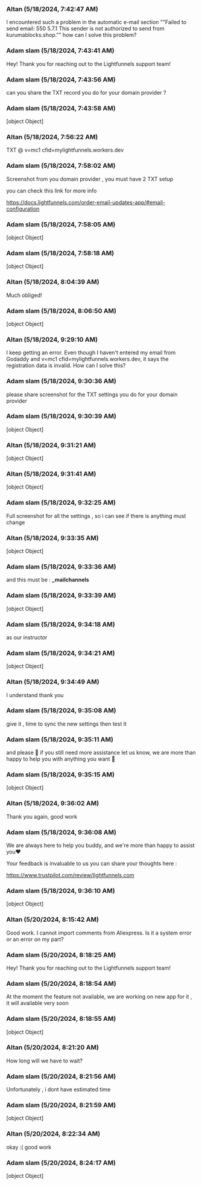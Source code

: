 ### Altan  (5/18/2024, 7:42:47 AM)

I encountered such a problem in the automatic e-mail section ""Failed to send email: 550 5.7.1 This sender is not authorized to send from kurumablocks.shop."" how can I solve this problem?

### Adam slam (5/18/2024, 7:43:41 AM)

Hey!
Thank you for reaching out to the Lightfunnels support team!

### Adam slam (5/18/2024, 7:43:56 AM)

can you share the TXT record you do for your domain provider ?

### Adam slam (5/18/2024, 7:43:58 AM)

[object Object]

### Altan  (5/18/2024, 7:56:22 AM)

TXT	@	v=mc1 cfid=mylightfunnels.workers.dev

### Adam slam (5/18/2024, 7:58:02 AM)

Screenshot from you domain provider , you must have 2 TXT setup 

you can check this link for more info

https://docs.lightfunnels.com/order-email-updates-app/#email-configuration

### Adam slam (5/18/2024, 7:58:05 AM)

[object Object]

### Adam slam (5/18/2024, 7:58:18 AM)

[object Object]

### Altan  (5/18/2024, 8:04:39 AM)

Much obliged!

### Adam slam (5/18/2024, 8:06:50 AM)

[object Object]

### Altan  (5/18/2024, 9:29:10 AM)

I keep getting an error. Even though I haven't entered my email from Godaddy and v=mc1 cfid=mylightfunnels.workers.dev, it says the registration data is invalid. How can I solve this?

### Adam slam (5/18/2024, 9:30:36 AM)

please share screenshot for the TXT settings you do for your domain provider

### Adam slam (5/18/2024, 9:30:39 AM)

[object Object]

### Altan  (5/18/2024, 9:31:21 AM)

[object Object]

### Altan  (5/18/2024, 9:31:41 AM)

[object Object]

### Adam slam (5/18/2024, 9:32:25 AM)

Full screenshot for all the settings , so i can see if there is anything must change

### Altan  (5/18/2024, 9:33:35 AM)

[object Object]

### Adam slam (5/18/2024, 9:33:36 AM)

and this must be :  **_mailchannels**

### Adam slam (5/18/2024, 9:33:39 AM)

[object Object]

### Adam slam (5/18/2024, 9:34:18 AM)

as our instructor

### Adam slam (5/18/2024, 9:34:21 AM)

[object Object]

### Altan  (5/18/2024, 9:34:49 AM)

I understand thank you

### Adam slam (5/18/2024, 9:35:08 AM)

give it , time to sync the new settings then test it

### Adam slam (5/18/2024, 9:35:11 AM)

and please 🙏  if you still need more assistance let us know, we are more than happy to help you with anything you want 🥰

### Adam slam (5/18/2024, 9:35:15 AM)

[object Object]

### Altan  (5/18/2024, 9:36:02 AM)

Thank you again, good work

### Adam slam (5/18/2024, 9:36:08 AM)

We are always here to help you buddy, and we're more than happy to assist you❤️



Your feedback is invaluable to us you can share your thoughts here :

https://www.trustpilot.com/review/lightfunnels.com

### Adam slam (5/18/2024, 9:36:10 AM)

[object Object]

### Altan  (5/20/2024, 8:15:42 AM)

Good work. I cannot import comments from Aliexpress. Is it a system error or an error on my part?

### Adam slam (5/20/2024, 8:18:25 AM)

Hey!
Thank you for reaching out to the Lightfunnels support team!

### Adam slam (5/20/2024, 8:18:54 AM)

At the moment the feature not available, we are working on new app for it , it will available very soon

### Adam slam (5/20/2024, 8:18:55 AM)

[object Object]

### Altan  (5/20/2024, 8:21:20 AM)

How long will we have to wait?

### Adam slam (5/20/2024, 8:21:56 AM)

Unfortunately , i dont have estimated time

### Adam slam (5/20/2024, 8:21:59 AM)

[object Object]

### Altan  (5/20/2024, 8:22:34 AM)

okay :( good work

### Adam slam (5/20/2024, 8:24:17 AM)

[object Object]
